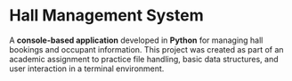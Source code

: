 # Hall Management System

A **console-based application** developed in **Python** for managing hall bookings and occupant information. This project was created as part of an academic assignment to practice file handling, basic data structures, and user interaction in a terminal environment.
